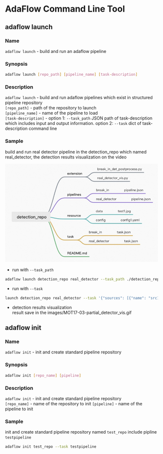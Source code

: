 # AdaFlow Command Line Tool

## adaflow launch
### Name
`adaflow launch` - build and run an adaflow pipeline

### Synopsis
```bash
adaflow launch [repo_path] [pipeline_name] [task-description]
```

### Description
`adaflow launch` - build and run adaflow pipelines which exist in structured pipeline repository  
`[repo_path]` - path of the repository to launch  
`[pipeline_name]` - name of the pipeline to load  
`[task-description]` - option 1: `--task_path` JSON path of task-description which includes input and output information.
option 2: `--task` dict of task-description command line 

### Sample
build and run real detector pipeline in the detection_repo which named real_detector, the detection results visualization
on the video

![detection_repo](images/pipeline_repo.jpg)  

- run with `--task_path`
```bash
adaflow launch detection_repo real_detector --task_path ./detection_repo/task/real_detector/task.json 
```
  
- run with `--task`
```bash
launch detection_repo real_detector --task '{"sources": [{"name": "src1", "type": "file", "location": "./detection_repo/resource/data/MOT17-03-partial.mp4"}], "sinks": [{ "name": "sink1", "type": "file", "location": "./detection_repo/resource/data/MOT17-03-partial_detector_vis.mp4"}]}' 
```
- detection results visualization  
result save in the images/MOT17-03-partial_detector_vis.gif

## adaflow init

### Name
`adaflow init` - init and create standard pipeline repository

### Synopsis
```bash
adaflow init [repo_name] [pipeline]
```

### Description
`adaflow init` - init and create standard pipeline repository  
`[repo_name]` - name of the repository to init 
`[pipeline]` - name of the pipeline to init

### Sample
init and create standard pipeline repository named `test_repo` include pipline `testpipeline`
```bash
adaflow init test_repo --task testpipeline
```